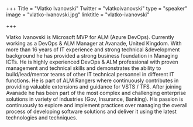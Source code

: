 +++
Title = "Vlatko Ivanovski"
Twitter = "vlatkoivanovski"
type = "speaker"
image = "vlatko-ivanovski.jpg"
linktitle = "vlatko-ivanovski"

+++

Vlatko Ivanovski is Microsoft MVP for ALM (Azure DevOps). Currently working as a DevOps & ALM Manager at Avanade, United Kingdom. With more than 16 years of IT experience and strong technical &development background he has provided a strong business foundation in Managing ICTs. He is highly experienced DevOps & ALM professional with proven management and technical skills and demonstrates the ability to build/lead/mentor teams of other IT technical personnel in different IT functions. He is part of ALM Rangers where continuously contributes in providing valuable extensions and guidance for VSTS / TFS. After joining Avanade he has been part of the most complex and challenging enterprise solutions in variety of industries (Gov, Insurance, Banking). His passion is continuously to explore and implement practices over managing the overall process of developing software solutions and deliver it using the latest technologies and techniques.